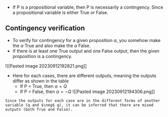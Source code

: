 - If P is a propositional variable, then P is necessarily a contingency. Since a propositional variable is either True or False.

## Contingency verification

- To verify for contingency for a given proposition $\alpha$, you somehow make the $\alpha$ True and also make the $\alpha$ False.
- If there is at least one True output and one False output, then the given proposition is a contingency.

![[Pasted image 20230912192821.png]]

- Here for each cases, there are different outputs, meaning the outputs differ as shown in the table
	- If P = True, then $\alpha = Q$
	- If P = False, then $\alpha = \neg Q$
![[Pasted image 20230912194306.png]]

```ad-help
Since the outputs for each case are in the different forms of another variable (q and $\neg$ q), it can be inferred that there are mixed outputs (both True and False).
```

